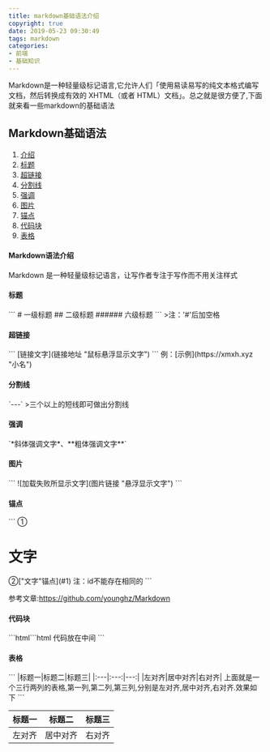 ```yaml
---
title: markdown基础语法介绍
copyright: true
date: 2019-05-23 09:30:49
tags: markdown
categories: 
- 前端
- 基础知识
---
```

Markdown是一种轻量级标记语言,它允许人们「使用易读易写的纯文本格式编写文档，然后转换成有效的 XHTML（或者 HTML）文档」。总之就是很方便了,下面就来看一些markdown的基础语法
<!-- more -->

## Markdown基础语法
1. [介绍](#0)
2. [标题](#1)
3. [超链接](#2)
4. [分割线](#3)
5. [强调](#4)
6. [图片](#5)
7. [锚点](#6)
8. [代码块](#7)
9. [表格](#8)
<h4 id="0">Markdown语法介绍</h4>
Markdown 是一种轻量级标记语言，让写作者专注于写作而不用关注样式
<h4 id="1">标题</h4>
```
#		一级标题
##		二级标题
######	六级标题
```
>注：'#'后加空格
<h4 id="2">超链接</h4>
```
[链接文字](链接地址 "鼠标悬浮显示文字")
```
例：[示例](https://xmxh.xyz "小名")
<h4 id="3">分割线</h4>
`---`
>三个以上的短线即可做出分割线
<h4 id="4">强调</h4>
`*斜体强调文字*、**粗体强调文字**`
<h4 id="5">图片</h4>
```
![加载失败所显示文字](图片链接 "悬浮显示文字")
```
<h4 id="6">锚点</h4>
```
①<h1 id="1">文字</h1>
②["文字"锚点](#1)
注：id不能存在相同的
```

参考文章:https://github.com/younghz/Markdown

<h4 id="7">代码块</h4>
```html
​```html
代码放在中间
```

<h4 id ="8">表格</h4>
```
|标题一|标题二|标题三|
|:---|:---:|---:|
|左对齐|居中对齐|右对齐|
上面就是一个三行两列的表格,第一列,第二列,第三列,分别是左对齐,居中对齐,右对齐.效果如下
```

| 标题一 |  标题二  | 标题三 |
| :----- | :------: | -----: |
| 左对齐 | 居中对齐 | 右对齐 |

